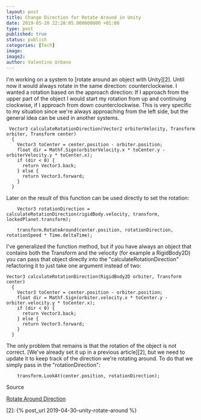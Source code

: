 ```yaml
---
layout: post
title: Change Direction for Rotate Around in Unity
date: 2019-05-20 22:28:05.000000000 +01:00
type: post
published: true
status: publish
categories: [Tech]
image:
image2:
author: Valentino Urbano
---
```


I'm working on a system to [rotate around an object with Unity][2]. Until now it would always rotate in the same direction: counterclockwise. I wanted a rotation based on the approach direction: If I approach from the upper part of the object I would start my rotation from up and continuing clockwise, if I approach from down counterclockwise.
This is very specific to my situation since we're always approaching from the left side, but the general idea can be used in another systems.

```
 Vector3 calculateRotationDirection(Vector2 orbiterVelocity, Transform orbiter, Transform center)
  {
    Vector3 toCenter = center.position - orbiter.position;
    float dir = Mathf.Sign(orbiterVelocity.x * toCenter.y - orbiterVelocity.y * toCenter.x);
    if (dir < 0) {
      return Vector3.back;
    } else {
      return Vector3.forward;
    }
  }
```

Later on the result of this function can be used directly to set the rotation:

```
    Vector3 rotationDirection = calculateRotationDirection(rigidBody.velocity, transform, lockedPlanet.transform);

    transform.RotateAround(center.position, rotationDirection, rotationSpeed * Time.deltaTime);
```

I've generalized the function method, but if you have always an object that contains both the Transform and the velocity (for example a RigidBody2D) you can pass that object directly into the "calculateRotationDirection" refactoring it to just take one argument instead of two:

```
Vector3 calculateRotationDirection(RigidBody2D orbiter, Transform center)
  {
    Vector3 toCenter = center.position - orbiter.position;
    float dir = Mathf.Sign(orbiter.velocity.x * toCenter.y - orbiter.velocity.y * toCenter.x);
    if (dir < 0) {
      return Vector3.back;
    } else {
      return Vector3.forward;
    }
  }
```

The only problem that remains is that the rotation of the object is not correct. [We've already set it up in a previous article][2], but we need to update it to keep track of the direction we're rotating around. To do that we simply pass in the "rotationDirection":

```
    transform.LookAt(center.position, rotationDirection);
```

Source

[Rotate Around Direction][1]

[1]: https://gamedev.stackexchange.com/questions/167492/how-to-determine-what-direction-an-object-should-orbit-around-another

[2]: {% post_url 2019-04-30-unity-rotate-around %}
